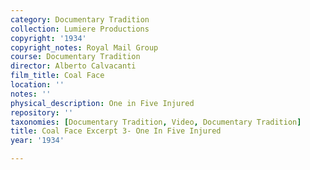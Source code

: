 ```yaml
---
category: Documentary Tradition
collection: Lumiere Productions
copyright: '1934'
copyright_notes: Royal Mail Group
course: Documentary Tradition
director: Alberto Calvacanti
film_title: Coal Face
location: ''
notes: ''
physical_description: One in Five Injured
repository: ''
taxonomies: [Documentary Tradition, Video, Documentary Tradition]
title: Coal Face Excerpt 3- One In Five Injured
year: '1934'

---
```


